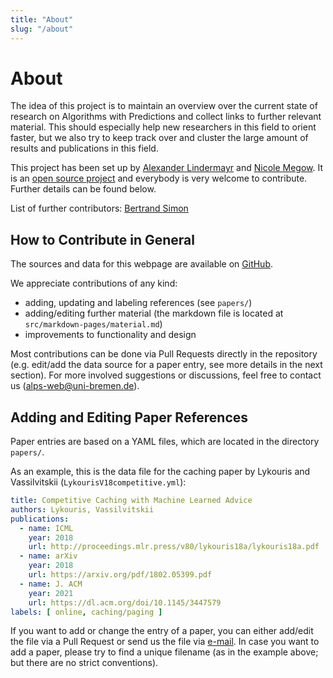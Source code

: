 ```yaml
---
title: "About"
slug: "/about"
---
```


# About

The idea of this project is to maintain an overview over the current state of research on Algorithms with Predictions and collect links to further relevant material. This should especially help new researchers in this field to orient faster, but we also try to keep track over and cluster the large amount of results and publications in this field.

This project has been set up by [Alexander Lindermayr](https://www.uni-bremen.de/en/cslog/team/alexander-lindermayr) and [Nicole Megow](https://www.uni-bremen.de/en/cslog/nmegow). It is an [open source project](https://github.com/algorithms-with-predictions/algorithms-with-predictions.github.io) and everybody is very welcome to contribute. Further details can be found below.

List of further contributors: [Bertrand Simon](https://cclab.pages.in2p3.fr/bertrand.simon/)

## How to Contribute in General

The sources and data for this webpage are available on [GitHub](https://github.com/algorithms-with-predictions/algorithms-with-predictions.github.io).

We appreciate contributions of any kind:

- adding, updating and labeling references (see `papers/`)
- adding/editing further material (the markdown file is located at `src/markdown-pages/material.md`)
- improvements to functionality and design

Most contributions can be done via Pull Requests directly in the repository (e.g. edit/add the data source for a paper entry, see more details in the next section). For more involved suggestions or discussions, feel free to contact us ([alps-web@uni-bremen.de](mailto:alps-web@uni-bremen.de)).

## Adding and Editing Paper References

Paper entries are based on a YAML files, which are located in the directory `papers/`.

As an example, this is the data file for the caching paper by Lykouris and Vassilvitskii (`LykourisV18competitive.yml`):

```yml
title: Competitive Caching with Machine Learned Advice
authors: Lykouris, Vassilvitskii
publications:
  - name: ICML
    year: 2018
    url: http://proceedings.mlr.press/v80/lykouris18a/lykouris18a.pdf
  - name: arXiv
    year: 2018
    url: https://arxiv.org/pdf/1802.05399.pdf
  - name: J. ACM
    year: 2021
    url: https://dl.acm.org/doi/10.1145/3447579
labels: [ online, caching/paging ]
```

If you want to add or change the entry of a paper, you can either add/edit the file via a Pull Request or send us the file via [e-mail](mailto:alps-web@uni-bremen.de). In case you want to add a paper, please try to find a unique filename (as in the example above; but there are no strict conventions).
